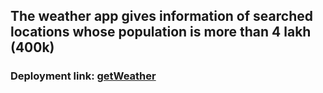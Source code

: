 ## The weather app gives information of searched locations whose population is more than 4 lakh (400k)

### Deployment link:  [getWeather](https://getweatherinfo.vercel.app/)


